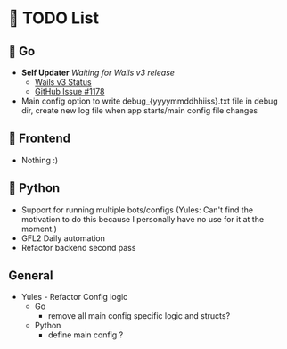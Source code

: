 # 📝 TODO List

## 🚀 Go
- **Self Updater**
  _Waiting for Wails v3 release_
    - [Wails v3 Status](https://v3alpha.wails.io/status/)
    - [GitHub Issue #1178](https://github.com/wailsapp/wails/issues/1178)
- Main config option to write debug_{yyyymmddhhiiss}.txt file in debug dir, create new log file when app starts/main config file changes

## 🎨 Frontend
- Nothing :)

## 🐍 Python
- Support for running multiple bots/configs (Yules: Can't find the motivation to do this because I personally have no use for it at the moment.)
- GFL2 Daily automation
- Refactor backend second pass

## General
- Yules - Refactor Config logic
  - Go
    - remove all main config specific logic and structs?
  - Python
    - define main config ?
